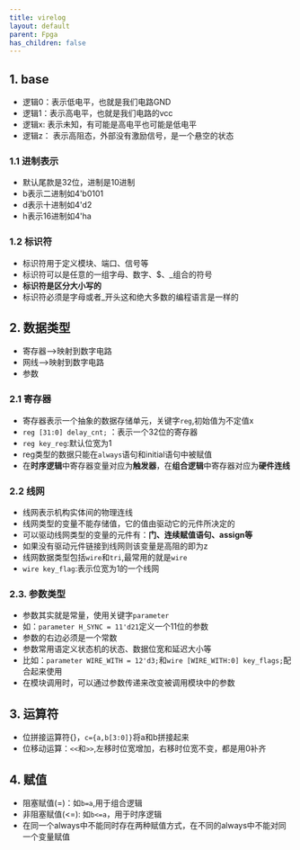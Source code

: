 ```yaml
---
title: virelog
layout: default
parent: Fpga
has_children: false
---
```


## 1. base

- 逻辑0：表示低电平，也就是我们电路GND  
- 逻辑1：表示高电平，也就是我们电路的vcc  
- 逻辑x: 表示未知，有可能是高电平也可能是低电平  
- 逻辑z： 表示高阻态，外部没有激励信号，是一个悬空的状态  

### 1.1 进制表示

- 默认尾款是32位，进制是10进制  
 - b表示二进制如4'b0101
 - d表示十进制如4'd2
 - h表示16进制如4'ha

 ### 1.2 标识符

 - 标识符用于定义模块、端口、信号等  
 - 标识符可以是任意的一组字母、数字、$、_组合的符号  
 - **标识符是区分大小写的**  
 - 标识符必须是字母或者_开头这和绝大多数的编程语言是一样的  

 ## 2. 数据类型

- 寄存器-->映射到数字电路  
- 网线-->映射到数字电路  
- 参数  

### 2.1 寄存器

- 寄存器表示一个抽象的数据存储单元，关键字`reg`,初始值为不定值x
- `reg [31:0] delay_cnt;` ：表示一个32位的寄存器
- `reg key_reg`:默认位宽为1
- reg类型的数据只能在`always`语句和initial语句中被赋值
- 在**时序逻辑**中寄存器变量对应为**触发器**，在**组合逻辑**中寄存器对应为**硬件连线**


### 2.2 线网

- 线网表示机构实体间的物理连线  
- 线网类型的变量不能存储值，它的值由驱动它的元件所决定的  
 - 可以驱动线网类型的变量的元件有：**门、连续赋值语句、assign等**  
- 如果没有驱动元件链接到线网则该变量是高阻的即为z  
- 线网数据类型包括`wire`和`tri`,最常用的就是`wire` 
 - `wire key_flag`:表示位宽为1的一个线网


### 2.3. 参数类型

- 参数其实就是常量，使用关键字`parameter`
 - 如：`parameter H_SYNC = 11'd21`定义一个11位的参数
 - 参数的右边必须是一个常数
- 参数常用语定义状态机的状态、数据位宽和延迟大小等
 - 比如：`parameter WIRE_WITH = 12'd3;`和`wire [WIRE_WITH:0] key_flags;`配合起来使用
- 在模块调用时，可以通过参数传递来改变被调用模块中的参数


## 3. 运算符

- 位拼接运算符{}，`c={a,b[3:0]}`将a和b拼接起来
- 位移动运算：`<<`和`>>`,左移时位宽增加，右移时位宽不变，都是用0补齐

## 4. 赋值

- 阻塞赋值(=)：如`b=a`,用于组合逻辑
- 非阻塞赋值(<=): 如`b<=a`，用于时序逻辑
- 在同一个always中不能同时存在两种赋值方式，在不同的always中不能对同一个变量赋值

